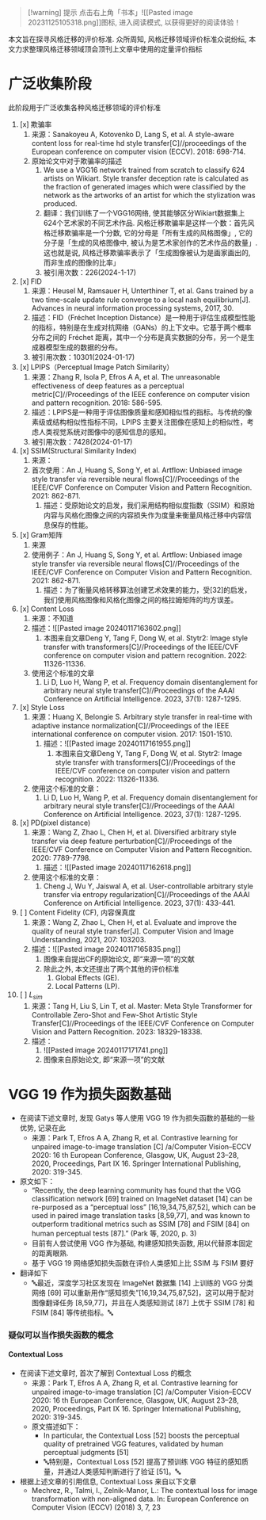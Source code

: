 
>[!warning] 提示
>点击右上角「书本」![[Pasted image 20231125105318.png]]图标, 进入阅读模式, 以获得更好的阅读体验！

本文旨在探寻风格迁移的评价标准. 众所周知, 风格迁移领域评价标准众说纷纭, 本文力求整理风格迁移领域顶会顶刊上文章中使用的定量评价指标

# 广泛收集阶段

此阶段用于广泛收集各种风格迁移领域的评价标准

1. [x] 欺骗率
	1. 来源：Sanakoyeu A, Kotovenko D, Lang S, et al. A style-aware content loss for real-time hd style transfer[C]//proceedings of the European conference on computer vision (ECCV). 2018: 698-714.
	2. 原始论文中对于欺骗率的描述
		1. We use a VGG16 network trained from scratch to classify 624 artists on Wikiart. Style transfer deception rate is calculated as the fraction of generated images which were classified by the network as the artworks of an artist for which the stylization was produced.
		2. 翻译：我们训练了一个VGG16网络, 使其能够区分Wikiart数据集上624个艺术家的不同艺术作品. 风格迁移欺骗率是这样一个数：首先风格迁移欺骗率是一个分数, 它的分母是「所有生成的风格图像」, 它的分子是「生成的风格图像中, 被认为是艺术家创作的艺术作品的数量」. 这也就是说, 风格迁移欺骗率表示了「生成图像被认为是画家画出的, 而非生成的图像的比率」
		3. 被引用次数：226(2024-1-17)
2. [x] FID
	1. 来源：Heusel M, Ramsauer H, Unterthiner T, et al. Gans trained by a two time-scale update rule converge to a local nash equilibrium[J]. Advances in neural information processing systems, 2017, 30.
	2. 描述：FID（Fréchet Inception Distance）是一种用于评估生成模型性能的指标，特别是在生成对抗网络（GANs）的上下文中。它基于两个概率分布之间的 Fréchet 距离，其中一个分布是真实数据的分布，另一个是生成器模型生成的数据的分布。
	3. 被引用次数：10301(2024-01-17)
3. [x] LPIPS（Perceptual Image Patch Similarity）
	1. 来源：Zhang R, Isola P, Efros A A, et al. The unreasonable effectiveness of deep features as a perceptual metric[C]//Proceedings of the IEEE conference on computer vision and pattern recognition. 2018: 586-595.
	2. 描述：LPIPS是一种用于评估图像质量和感知相似性的指标。与传统的像素级或结构相似性指标不同，LPIPS 主要关注图像在感知上的相似性，考虑人类视觉系统对图像中的感知信息的感知。
	3. 被引用次数：7428(2024-01-17)
4. [x] SSIM(Structural Similarity Index)
	1. 来源：
	2. 首次使用：An J, Huang S, Song Y, et al. Artflow: Unbiased image style transfer via reversible neural flows[C]//Proceedings of the IEEE/CVF Conference on Computer Vision and Pattern Recognition. 2021: 862-871.
		1. 描述：受原始论文的启发，我们采用结构相似度指数（SSIM）和原始内容与风格化图像之间的内容损失作为度量来衡量风格迁移中内容信息保存的性能。
5. [x] Gram矩阵
	1. 来源
	2. 使用例子：An J, Huang S, Song Y, et al. Artflow: Unbiased image style transfer via reversible neural flows[C]//Proceedings of the IEEE/CVF Conference on Computer Vision and Pattern Recognition. 2021: 862-871.
		1. 描述：为了衡量风格转移算法创建艺术效果的能力，受[32]的启发，我们使用风格图像和风格化图像之间的格拉姆矩阵的均方误差。
6. [x] Content Loss
	1. 来源：不知道
	2. 描述：![[Pasted image 20240117163602.png]]
		1. 本图来自文章Deng Y, Tang F, Dong W, et al. Stytr2: Image style transfer with transformers[C]//Proceedings of the IEEE/CVF conference on computer vision and pattern recognition. 2022: 11326-11336.
	3. 使用这个标准的文章
		1. Li D, Luo H, Wang P, et al. Frequency domain disentanglement for arbitrary neural style transfer[C]//Proceedings of the AAAI Conference on Artificial Intelligence. 2023, 37(1): 1287-1295.
7. [x] Style Loss
	1. 来源：Huang X, Belongie S. Arbitrary style transfer in real-time with adaptive instance normalization[C]//Proceedings of the IEEE international conference on computer vision. 2017: 1501-1510.
		1. 描述：![[Pasted image 20240117161955.png]]
			1. 本图来自文章Deng Y, Tang F, Dong W, et al. Stytr2: Image style transfer with transformers[C]//Proceedings of the IEEE/CVF conference on computer vision and pattern recognition. 2022: 11326-11336.
	2. 使用这个标准的文章：
		1. Li D, Luo H, Wang P, et al. Frequency domain disentanglement for arbitrary neural style transfer[C]//Proceedings of the AAAI Conference on Artificial Intelligence. 2023, 37(1): 1287-1295.
8. [x] PD(pixel distance)
	1. 来源：Wang Z, Zhao L, Chen H, et al. Diversified arbitrary style transfer via deep feature perturbation[C]//Proceedings of the IEEE/CVF Conference on Computer Vision and Pattern Recognition. 2020: 7789-7798.
		1. 描述：![[Pasted image 20240117162618.png]]
	2. 使用这个标准的文章：
		1. Cheng J, Wu Y, Jaiswal A, et al. User-controllable arbitrary style transfer via entropy regularization[C]//Proceedings of the AAAI Conference on Artificial Intelligence. 2023, 37(1): 433-441.
9. [ ] Content Fidelity (CF), 内容保真度
	1. 来源：Wang Z, Zhao L, Chen H, et al. Evaluate and improve the quality of neural style transfer[J]. Computer Vision and Image Understanding, 2021, 207: 103203.
	2. 描述：![[Pasted image 20240117165835.png]]
		1. 图像来自提出CF的原始论文, 即“来源一项”的文献
		2. 除此之外, 本文还提出了两个其他的评价标准
			1. Global Effects (GE).
			2. Local Patterns (LP).
10. [ ] $L_{sim}$
	1. 来源：Tang H, Liu S, Lin T, et al. Master: Meta Style Transformer for Controllable Zero-Shot and Few-Shot Artistic Style Transfer[C]//Proceedings of the IEEE/CVF Conference on Computer Vision and Pattern Recognition. 2023: 18329-18338.
	2. 描述：
		1. ![[Pasted image 20240117171741.png]]
		2. 图像来自原始论文, 即“来源一项”的文献

# VGG 19 作为损失函数基础

- 在阅读下述文章时, 发现 Gatys 等人使用 VGG 19 作为损失函数的基础的一些优势, 记录在此
	- 来源：Park T, Efros A A, Zhang R, et al. Contrastive learning for unpaired image-to-image translation \[C\] /a/Computer Vision–ECCV 2020: 16 th European Conference, Glasgow, UK, August 23–28, 2020, Proceedings, Part IX 16. Springer International Publishing, 2020: 319-345.
- 原文如下：
	- “Recently, the deep learning community has found that the VGG classification network [69] trained on ImageNet dataset [14] can be re-purposed as a “perceptual loss” [16,19,34,75,87,52], which can be used in paired image translation tasks [8,59,77], and was known to outperform traditional metrics such as SSIM [78] and FSIM [84] on human perceptual tests [87].” (Park 等, 2020, p. 3) 
	- 目前有人尝试使用 VGG 作为基础, 构建感知损失函数, 用以代替原本固定的距离眼熟.  
	- 基于 VGG 19 网络感知损失函数在评价人类感知上比 SSIM 与 FSIM 要好  
- 翻译如下
	- 🔤最近，深度学习社区发现在 ImageNet 数据集 [14] 上训练的 VGG 分类网络 [69] 可以重新用作“感知损失”[16,19,34,75,87,52]，这可以用于配对图像翻译任务 [8,59,77]，并且在人类感知测试 [87] 上优于 SSIM [78] 和 FSIM [84] 等传统指标。🔤

### 疑似可以当作损失函数的概念

#### Contextual Loss

- 在阅读下述文章时, 首次了解到 Contextual Loss 的概念
	- 来源：Park T, Efros A A, Zhang R, et al. Contrastive learning for unpaired image-to-image translation \[C\] /a/Computer Vision–ECCV 2020: 16 th European Conference, Glasgow, UK, August 23–28, 2020, Proceedings, Part IX 16. Springer International Publishing, 2020: 319-345.
	- 原文描述如下：
		- In particular, the Contextual Loss [52] boosts the perceptual quality of pretrained VGG features, validated by human perceptual judgments [51]
		- 🔤特别是，Contextual Loss [52] 提高了预训练 VGG 特征的感知质量，并通过人类感知判断进行了验证 [51]。🔤
- 根据上述文章的引用信息, Contextual Loss 来自以下文章
	- Mechrez, R., Talmi, I., Zelnik-Manor, L.: The contextual loss for image transformation with non-aligned data. In: European Conference on Computer Vision (ECCV) (2018) 3, 7, 23